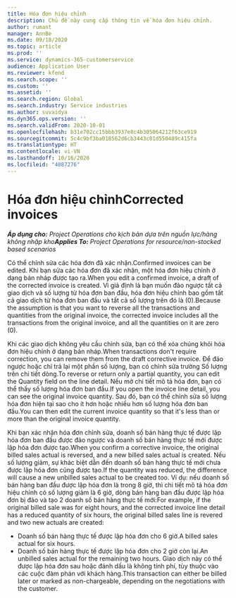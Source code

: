 ```yaml
---
title: Hóa đơn hiệu chỉnh
description: Chủ đề này cung cấp thông tin về hóa đơn hiệu chỉnh.
author: rumant
manager: AnnBe
ms.date: 09/18/2020
ms.topic: article
ms.prod: ''
ms.service: dynamics-365-customerservice
audience: Application User
ms.reviewer: kfend
ms.search.scope: ''
ms.custom: ''
ms.assetid: ''
ms.search.region: Global
ms.search.industry: Service industries
ms.author: suvaidya
ms.dyn365.ops.version: ''
ms.search.validFrom: 2020-10-01
ms.openlocfilehash: b31e702cc15bbb3937e8c4b305064212f63ce919
ms.sourcegitcommit: 5c4c9bf3ba018562d6cb3443c01d550489c415fa
ms.translationtype: HT
ms.contentlocale: vi-VN
ms.lasthandoff: 10/16/2020
ms.locfileid: "4087276"
---
```

# <a name="corrected-invoices"></a><span data-ttu-id="7eb86-103">Hóa đơn hiệu chỉnh</span><span class="sxs-lookup"><span data-stu-id="7eb86-103">Corrected invoices</span></span>

<span data-ttu-id="7eb86-104">_**Áp dụng cho:** Project Operations cho kịch bản dựa trên nguồn lực/hàng không nhập kho_</span><span class="sxs-lookup"><span data-stu-id="7eb86-104">_**Applies To:** Project Operations for resource/non-stocked based scenarios_</span></span>

<span data-ttu-id="7eb86-105">Có thể chỉnh sửa các hóa đơn đã xác nhận.</span><span class="sxs-lookup"><span data-stu-id="7eb86-105">Confirmed invoices can be edited.</span></span> <span data-ttu-id="7eb86-106">Khi bạn sửa các hóa đơn đã xác nhận, một hóa đơn hiệu chỉnh ở dạng bản nháp được tạo ra.</span><span class="sxs-lookup"><span data-stu-id="7eb86-106">When you edit a confirmed invoice, a draft of the corrected invoice is created.</span></span> <span data-ttu-id="7eb86-107">Vì giả định là bạn muốn đảo ngược tất cả giao dịch và số lượng từ hóa đơn ban đầu, hóa đơn hiệu chỉnh bao gồm tất cả giao dịch từ hóa đơn ban đầu và tất cả số lượng trên đó là (0).</span><span class="sxs-lookup"><span data-stu-id="7eb86-107">Because the assumption is that you want to reverse all the transactions and quantities from the original invoice, the corrected invoice includes all the transactions from the original invoice, and all the quantities on it are zero (0).</span></span>

<span data-ttu-id="7eb86-108">Khi các giao dịch không yêu cầu chỉnh sửa, bạn có thể xóa chúng khỏi hóa đơn hiệu chỉnh ở dạng bản nháp.</span><span class="sxs-lookup"><span data-stu-id="7eb86-108">When transactions don't require correction, you can remove them from the draft corrective invoice.</span></span> <span data-ttu-id="7eb86-109">Để đảo ngược hoặc chỉ trả lại một phần số lượng, bạn có chỉnh sửa trường Số lượng trên chi tiết dòng.</span><span class="sxs-lookup"><span data-stu-id="7eb86-109">To reverse or return only a partial quantity, you can edit the Quantity field on the line detail.</span></span> <span data-ttu-id="7eb86-110">Nếu mở chi tiết mô tả hóa đơn, bạn có thể thấy số lượng hóa đơn ban đầu.</span><span class="sxs-lookup"><span data-stu-id="7eb86-110">If you open the invoice line detail, you can see the original invoice quantity.</span></span> <span data-ttu-id="7eb86-111">Sau đó, bạn có thể chỉnh sửa số lượng hóa đơn hiện tại sao cho ít hơn hoặc nhiều hơn số lượng hóa đơn ban đầu.</span><span class="sxs-lookup"><span data-stu-id="7eb86-111">You can then edit the current invoice quantity so that it's less than or more than the original invoice quantity.</span></span>

<span data-ttu-id="7eb86-112">Khi bạn xác nhận hóa đơn chỉnh sửa, doanh số bán hàng thực tế được lập hóa đơn ban đầu được đảo ngược và doanh số bán hàng thực tế mới được lập hóa đơn được tạo.</span><span class="sxs-lookup"><span data-stu-id="7eb86-112">When you confirm a corrective invoice, the original billed sales actual is reversed, and a new billed sales actual is created.</span></span> <span data-ttu-id="7eb86-113">Nếu số lượng giảm, sự khác biệt dẫn đến doanh số bán hàng thực tế mới chưa được lập hóa đơn cũng được tạo.</span><span class="sxs-lookup"><span data-stu-id="7eb86-113">If the quantity was reduced, the difference will cause a new unbilled sales actual to be created too.</span></span> <span data-ttu-id="7eb86-114">Ví dụ: nếu doanh số bán hàng ban đầu được lập hóa đơn là trong 8 giờ, thì chi tiết mô tả hóa đơn hiệu chỉnh có số lượng giảm là 6 giờ, dòng bán hàng ban đầu được lập hóa đơn bị đảo và tạo 2 doanh số bán hàng thực tế mới:</span><span class="sxs-lookup"><span data-stu-id="7eb86-114">For example, if the original billed sale was for eight hours, and the corrected invoice line detail has a reduced quantity of six hours, the original billed sales line is revered and two new actuals are created:</span></span>

- <span data-ttu-id="7eb86-115">Doanh số bán hàng thực tế được lập hóa đơn cho 6 giờ.</span><span class="sxs-lookup"><span data-stu-id="7eb86-115">A billed sales actual for six hours.</span></span>
- <span data-ttu-id="7eb86-116">Doanh số bán hàng thực tế được lập hóa đơn cho 2 giờ còn lại.</span><span class="sxs-lookup"><span data-stu-id="7eb86-116">An unbilled sales actual for the remaining two hours.</span></span> <span data-ttu-id="7eb86-117">Giao dịch này có thể được lập hóa đơn sau hoặc đánh dấu là không tính phí, tùy thuộc vào các cuộc đàm phán với khách hàng.</span><span class="sxs-lookup"><span data-stu-id="7eb86-117">This transaction can either be billed later or marked as non-chargeable, depending on the negotiations with the customer.</span></span>
